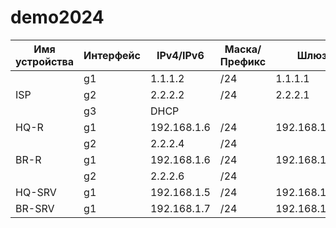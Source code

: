 # demo2024
| Имя устройства | Интерфейс |  IPv4/IPv6  | Маска/Префикс |      Шлюз      |
| -------------- | --------- | ----------- | ------------- | -------------- |
|                | g1        | 1.1.1.2     | /24           | 1.1.1.1        |
| ISP            | g2        | 2.2.2.2     | /24           | 2.2.2.1        |
|                | g3        |    DHCP     |               |                |
| HQ-R           | g1        | 192.168.1.6 | /24           | 192.168.1.100  | 
|                | g2        | 2.2.2.4     | /24           |                |
| BR-R           | g1        | 192.168.1.6 | /24           | 192.168.1.100  |
|                | g2        | 2.2.2.6     | /24           |                |
| HQ-SRV         | g1        | 192.168.1.5 | /24           | 192.168.1.1    |
| BR-SRV         | g1        | 192.168.1.7 | /24           | 192.168.1.1    |
